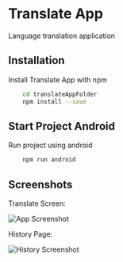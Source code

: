 
# Translate App

Language translation application


## Installation

Install Translate App with npm

```bash
    cd translateAppFolder
    npm install --save
```

## Start Project Android

Run project using android

```bash
    npm run android
```
    
## Screenshots

Translate Screen: 

![App Screenshot](https://i.hizliresim.com/q721anh.png)

History Page:

![History Screenshot](https://i.hizliresim.com/5ja16u3.png)

